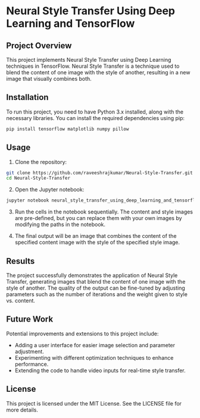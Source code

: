 
# Neural Style Transfer Using Deep Learning and TensorFlow

## Project Overview

This project implements Neural Style Transfer using Deep Learning techniques in TensorFlow. Neural Style Transfer is a technique used to blend the content of one image with the style of another, resulting in a new image that visually combines both.

## Installation
To run this project, you need to have Python 3.x installed, along with the necessary libraries. You can install the required dependencies using pip:

```bash
pip install tensorflow matplotlib numpy pillow
```

## Usage

1. Clone the repository:
```bash
git clone https://github.com/raveeshrajkumar/Neural-Style-Transfer.git
cd Neural-Style-Transfer
```
2. Open the Jupyter notebook:
```bash
jupyter notebook neural_style_transfer_using_deep_learning_and_tensorflow.ipynb
```
3. Run the cells in the notebook sequentially. The content and style images are pre-defined, but you can replace them with your own images by modifying the paths in the notebook.

4. The final output will be an image that combines the content of the specified content image with the style of the specified style image.


## Results
The project successfully demonstrates the application of Neural Style Transfer, generating images that blend the content of one image with the style of another. The quality of the output can be fine-tuned by adjusting parameters such as the number of iterations and the weight given to style vs. content.

## Future Work
Potential improvements and extensions to this project include:

- Adding a user interface for easier image selection and parameter adjustment.
- Experimenting with different optimization techniques to enhance performance.
- Extending the code to handle video inputs for real-time style transfer.

## License
This project is licensed under the MIT License. See the LICENSE file for more details.
